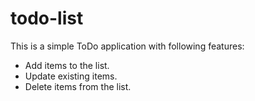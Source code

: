 # todo-list

This is a simple ToDo application with following features:
* Add items to the list.
* Update existing items.
* Delete items from the list.
